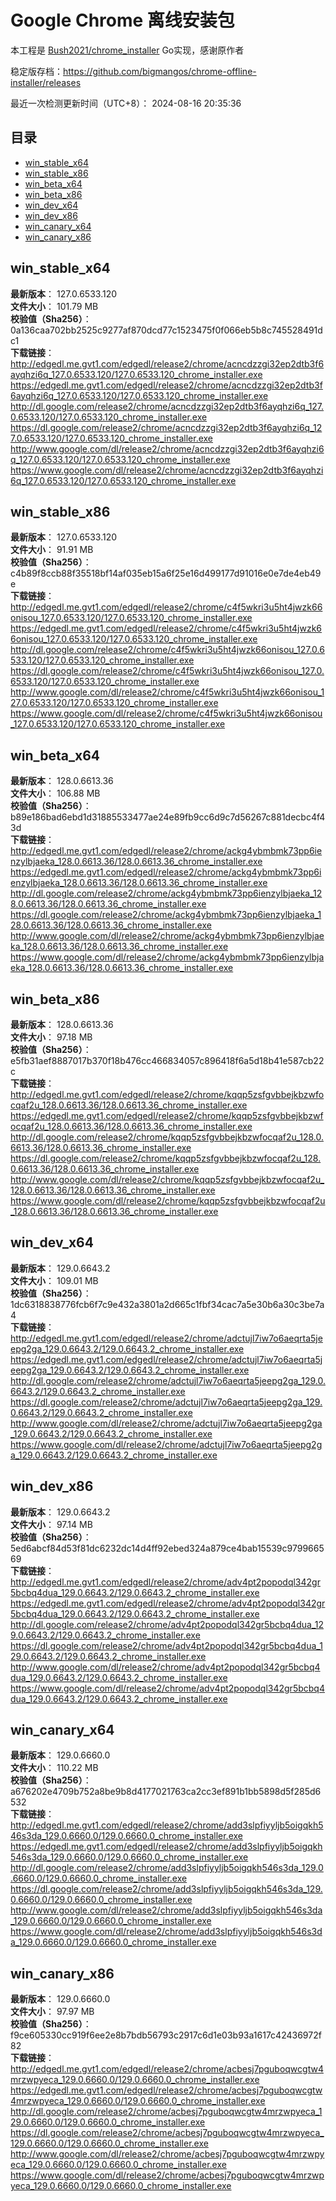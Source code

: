 # Google Chrome 离线安装包
本工程是 [Bush2021/chrome_installer](https://github.com/Bush2021/chrome_installer) Go实现，感谢原作者

稳定版存档：<https://github.com/bigmangos/chrome-offline-installer/releases>

最近一次检测更新时间（UTC+8）：
2024-08-16 20:35:36

## 目录
* [win_stable_x64](https://github.com/bigmangos/chrome-offline-installer?tab=readme-ov-file#win_stable_x64)
* [win_stable_x86](https://github.com/bigmangos/chrome-offline-installer?tab=readme-ov-file#win_stable_x86)
* [win_beta_x64](https://github.com/bigmangos/chrome-offline-installer?tab=readme-ov-file#win_beta_x64)
* [win_beta_x86](https://github.com/bigmangos/chrome-offline-installer?tab=readme-ov-file#win_beta_x86)
* [win_dev_x64](https://github.com/bigmangos/chrome-offline-installer?tab=readme-ov-file#win_dev_x64)
* [win_dev_x86](https://github.com/bigmangos/chrome-offline-installer?tab=readme-ov-file#win_dev_x86)
* [win_canary_x64](https://github.com/bigmangos/chrome-offline-installer?tab=readme-ov-file#win_canary_x64)
* [win_canary_x86](https://github.com/bigmangos/chrome-offline-installer?tab=readme-ov-file#win_canary_x86)

## win_stable_x64
**最新版本**： 127.0.6533.120  
**文件大小**： 101.79 MB  
**校验值（Sha256）**： 0a136caa702bb2525c9277af870dcd77c1523475f0f066eb5b8c745528491dc1  
**下载链接**：
http://edgedl.me.gvt1.com/edgedl/release2/chrome/acncdzzgi32ep2dtb3f6ayqhzi6q_127.0.6533.120/127.0.6533.120_chrome_installer.exe
https://edgedl.me.gvt1.com/edgedl/release2/chrome/acncdzzgi32ep2dtb3f6ayqhzi6q_127.0.6533.120/127.0.6533.120_chrome_installer.exe
http://dl.google.com/release2/chrome/acncdzzgi32ep2dtb3f6ayqhzi6q_127.0.6533.120/127.0.6533.120_chrome_installer.exe
https://dl.google.com/release2/chrome/acncdzzgi32ep2dtb3f6ayqhzi6q_127.0.6533.120/127.0.6533.120_chrome_installer.exe
http://www.google.com/dl/release2/chrome/acncdzzgi32ep2dtb3f6ayqhzi6q_127.0.6533.120/127.0.6533.120_chrome_installer.exe
https://www.google.com/dl/release2/chrome/acncdzzgi32ep2dtb3f6ayqhzi6q_127.0.6533.120/127.0.6533.120_chrome_installer.exe
## win_stable_x86
**最新版本**： 127.0.6533.120  
**文件大小**： 91.91 MB  
**校验值（Sha256）**： c4b89f8ccb88f35518bf14af035eb15a6f25e16d499177d91016e0e7de4eb49e  
**下载链接**：
http://edgedl.me.gvt1.com/edgedl/release2/chrome/c4f5wkri3u5ht4jwzk66onisou_127.0.6533.120/127.0.6533.120_chrome_installer.exe
https://edgedl.me.gvt1.com/edgedl/release2/chrome/c4f5wkri3u5ht4jwzk66onisou_127.0.6533.120/127.0.6533.120_chrome_installer.exe
http://dl.google.com/release2/chrome/c4f5wkri3u5ht4jwzk66onisou_127.0.6533.120/127.0.6533.120_chrome_installer.exe
https://dl.google.com/release2/chrome/c4f5wkri3u5ht4jwzk66onisou_127.0.6533.120/127.0.6533.120_chrome_installer.exe
http://www.google.com/dl/release2/chrome/c4f5wkri3u5ht4jwzk66onisou_127.0.6533.120/127.0.6533.120_chrome_installer.exe
https://www.google.com/dl/release2/chrome/c4f5wkri3u5ht4jwzk66onisou_127.0.6533.120/127.0.6533.120_chrome_installer.exe
## win_beta_x64
**最新版本**： 128.0.6613.36  
**文件大小**： 106.88 MB  
**校验值（Sha256）**： b89e186bad6ebd1d31885533477ae24e89fb9cc6d9c7d56267c881decbc4f43d  
**下载链接**：
http://edgedl.me.gvt1.com/edgedl/release2/chrome/ackg4ybmbmk73pp6ienzylbjaeka_128.0.6613.36/128.0.6613.36_chrome_installer.exe
https://edgedl.me.gvt1.com/edgedl/release2/chrome/ackg4ybmbmk73pp6ienzylbjaeka_128.0.6613.36/128.0.6613.36_chrome_installer.exe
http://dl.google.com/release2/chrome/ackg4ybmbmk73pp6ienzylbjaeka_128.0.6613.36/128.0.6613.36_chrome_installer.exe
https://dl.google.com/release2/chrome/ackg4ybmbmk73pp6ienzylbjaeka_128.0.6613.36/128.0.6613.36_chrome_installer.exe
http://www.google.com/dl/release2/chrome/ackg4ybmbmk73pp6ienzylbjaeka_128.0.6613.36/128.0.6613.36_chrome_installer.exe
https://www.google.com/dl/release2/chrome/ackg4ybmbmk73pp6ienzylbjaeka_128.0.6613.36/128.0.6613.36_chrome_installer.exe
## win_beta_x86
**最新版本**： 128.0.6613.36  
**文件大小**： 97.18 MB  
**校验值（Sha256）**： e5fb31aef8887017b370f18b476cc466834057c896418f6a5d18b41e587cb22c  
**下载链接**：
http://edgedl.me.gvt1.com/edgedl/release2/chrome/kqqp5zsfgvbbejkbzwfocqaf2u_128.0.6613.36/128.0.6613.36_chrome_installer.exe
https://edgedl.me.gvt1.com/edgedl/release2/chrome/kqqp5zsfgvbbejkbzwfocqaf2u_128.0.6613.36/128.0.6613.36_chrome_installer.exe
http://dl.google.com/release2/chrome/kqqp5zsfgvbbejkbzwfocqaf2u_128.0.6613.36/128.0.6613.36_chrome_installer.exe
https://dl.google.com/release2/chrome/kqqp5zsfgvbbejkbzwfocqaf2u_128.0.6613.36/128.0.6613.36_chrome_installer.exe
http://www.google.com/dl/release2/chrome/kqqp5zsfgvbbejkbzwfocqaf2u_128.0.6613.36/128.0.6613.36_chrome_installer.exe
https://www.google.com/dl/release2/chrome/kqqp5zsfgvbbejkbzwfocqaf2u_128.0.6613.36/128.0.6613.36_chrome_installer.exe
## win_dev_x64
**最新版本**： 129.0.6643.2  
**文件大小**： 109.01 MB  
**校验值（Sha256）**： 1dc6318838776fcb6f7c9e432a3801a2d665c1fbf34cac7a5e30b6a30c3be7a4  
**下载链接**：
http://edgedl.me.gvt1.com/edgedl/release2/chrome/adctujl7iw7o6aeqrta5jeepg2ga_129.0.6643.2/129.0.6643.2_chrome_installer.exe
https://edgedl.me.gvt1.com/edgedl/release2/chrome/adctujl7iw7o6aeqrta5jeepg2ga_129.0.6643.2/129.0.6643.2_chrome_installer.exe
http://dl.google.com/release2/chrome/adctujl7iw7o6aeqrta5jeepg2ga_129.0.6643.2/129.0.6643.2_chrome_installer.exe
https://dl.google.com/release2/chrome/adctujl7iw7o6aeqrta5jeepg2ga_129.0.6643.2/129.0.6643.2_chrome_installer.exe
http://www.google.com/dl/release2/chrome/adctujl7iw7o6aeqrta5jeepg2ga_129.0.6643.2/129.0.6643.2_chrome_installer.exe
https://www.google.com/dl/release2/chrome/adctujl7iw7o6aeqrta5jeepg2ga_129.0.6643.2/129.0.6643.2_chrome_installer.exe
## win_dev_x86
**最新版本**： 129.0.6643.2  
**文件大小**： 97.14 MB  
**校验值（Sha256）**： 5ed6abcf84d53f81dc6232dc14d4ff92ebed324a879ce4bab15539c979966569  
**下载链接**：
http://edgedl.me.gvt1.com/edgedl/release2/chrome/adv4pt2popodql342gr5bcbq4dua_129.0.6643.2/129.0.6643.2_chrome_installer.exe
https://edgedl.me.gvt1.com/edgedl/release2/chrome/adv4pt2popodql342gr5bcbq4dua_129.0.6643.2/129.0.6643.2_chrome_installer.exe
http://dl.google.com/release2/chrome/adv4pt2popodql342gr5bcbq4dua_129.0.6643.2/129.0.6643.2_chrome_installer.exe
https://dl.google.com/release2/chrome/adv4pt2popodql342gr5bcbq4dua_129.0.6643.2/129.0.6643.2_chrome_installer.exe
http://www.google.com/dl/release2/chrome/adv4pt2popodql342gr5bcbq4dua_129.0.6643.2/129.0.6643.2_chrome_installer.exe
https://www.google.com/dl/release2/chrome/adv4pt2popodql342gr5bcbq4dua_129.0.6643.2/129.0.6643.2_chrome_installer.exe
## win_canary_x64
**最新版本**： 129.0.6660.0  
**文件大小**： 110.22 MB  
**校验值（Sha256）**： a676202e4709b752a8be9b8d4177021763ca2cc3ef891b1bb5898d5f285d6532  
**下载链接**：
http://edgedl.me.gvt1.com/edgedl/release2/chrome/add3slpfiyyljb5oigqkh546s3da_129.0.6660.0/129.0.6660.0_chrome_installer.exe
https://edgedl.me.gvt1.com/edgedl/release2/chrome/add3slpfiyyljb5oigqkh546s3da_129.0.6660.0/129.0.6660.0_chrome_installer.exe
http://dl.google.com/release2/chrome/add3slpfiyyljb5oigqkh546s3da_129.0.6660.0/129.0.6660.0_chrome_installer.exe
https://dl.google.com/release2/chrome/add3slpfiyyljb5oigqkh546s3da_129.0.6660.0/129.0.6660.0_chrome_installer.exe
http://www.google.com/dl/release2/chrome/add3slpfiyyljb5oigqkh546s3da_129.0.6660.0/129.0.6660.0_chrome_installer.exe
https://www.google.com/dl/release2/chrome/add3slpfiyyljb5oigqkh546s3da_129.0.6660.0/129.0.6660.0_chrome_installer.exe
## win_canary_x86
**最新版本**： 129.0.6660.0  
**文件大小**： 97.97 MB  
**校验值（Sha256）**： f9ce605330cc919f6ee2e8b7bdb56793c2917c6d1e03b93a1617c42436972f82  
**下载链接**：
http://edgedl.me.gvt1.com/edgedl/release2/chrome/acbesj7pguboqwcgtw4mrzwpyeca_129.0.6660.0/129.0.6660.0_chrome_installer.exe
https://edgedl.me.gvt1.com/edgedl/release2/chrome/acbesj7pguboqwcgtw4mrzwpyeca_129.0.6660.0/129.0.6660.0_chrome_installer.exe
http://dl.google.com/release2/chrome/acbesj7pguboqwcgtw4mrzwpyeca_129.0.6660.0/129.0.6660.0_chrome_installer.exe
https://dl.google.com/release2/chrome/acbesj7pguboqwcgtw4mrzwpyeca_129.0.6660.0/129.0.6660.0_chrome_installer.exe
http://www.google.com/dl/release2/chrome/acbesj7pguboqwcgtw4mrzwpyeca_129.0.6660.0/129.0.6660.0_chrome_installer.exe
https://www.google.com/dl/release2/chrome/acbesj7pguboqwcgtw4mrzwpyeca_129.0.6660.0/129.0.6660.0_chrome_installer.exe
